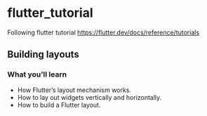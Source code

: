 # flutter_tutorial

Following flutter tutorial https://flutter.dev/docs/reference/tutorials

## Building layouts


### What you’ll learn

* How Flutter’s layout mechanism works.
* How to lay out widgets vertically and horizontally.
* How to build a Flutter layout.
